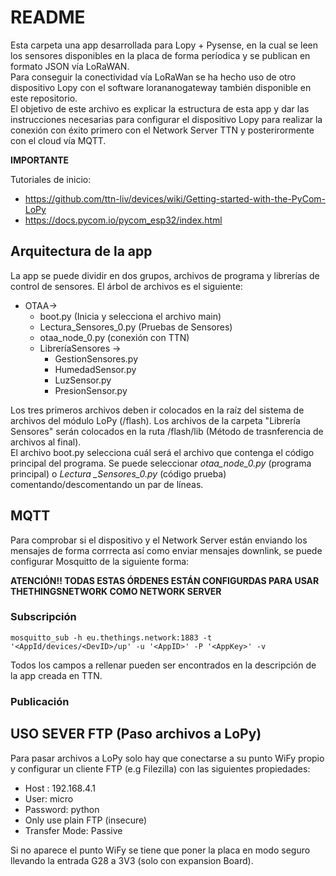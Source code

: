 README
================================================================================
Esta carpeta una app desarrollada para Lopy + Pysense, en la cual se leen los
sensores disponibles en la placa de forma períodica y se publican en formato
JSON vía LoRaWAN.  
Para conseguir la conectividad vía LoRaWan se ha hecho uso de otro dispositivo
Lopy con el software lorananogateway también disponible en este repositorio.  
El objetivo de este archivo es explicar la estructura de esta app y dar las
instrucciones necesarias para configurar el dispositivo Lopy para realizar la
conexión con éxito primero con el Network Server TTN y posterirormente con el
cloud vía MQTT.

__IMPORTANTE__

Tutoriales de inicio:
* https://github.com/ttn-liv/devices/wiki/Getting-started-with-the-PyCom-LoPy
* https://docs.pycom.io/pycom_esp32/index.html


Arquitectura de la app
--------------------------------------------------------------------------------
La app se puede dividir en dos grupos, archivos de programa y librerías de control
de sensores. El árbol de archivos es el siguiente:  
* OTAA->  
    * boot.py (Inicia y selecciona el archivo main)  
    * Lectura_Sensores_0.py (Pruebas de Sensores)  
    * otaa_node_0.py (conexión con TTN)  
    * LibreríaSensores ->
      * GestionSensores.py
      * HumedadSensor.py
      * LuzSensor.py
      * PresionSensor.py

Los tres primeros archivos deben ir colocados en la raíz del sistema de archivos
del módulo LoPy (/flash). Los archivos de la carpeta "Librería Sensores" serán colocados
en la ruta /flash/lib (Método de trasnferencia de archivos al final).  
El archivo boot.py selecciona cuál será el archivo que contenga el código principal
del programa. Se puede seleccionar _otaa\_node\_0.py_ (programa principal) o _Lectura
\_Sensores\_0.py_ (código prueba) comentando/descomentando un par de líneas.  

MQTT
--------------------------------------------------------------------------------
Para comprobar si el dispositivo y el Network Server están enviando los mensajes
 de forma corrrecta así como enviar mensajes downlink, se puede configurar Mosquitto
de la siguiente forma:

__ATENCIÓN!! TODAS ESTAS ÓRDENES ESTÁN CONFIGURDAS PARA USAR THETHINGSNETWORK COMO
NETWORK SERVER__

### Subscripción
```
mosquitto_sub -h eu.thethings.network:1883 -t '<AppId/devices/<DevID>/up' -u '<AppID>' -P '<AppKey>' -v
```
Todos los campos a rellenar pueden ser encontrados en la descripción de la app
creada en TTN.

### Publicación


USO SEVER FTP (Paso archivos a LoPy)
--------------------------------------------------------------------------------
Para pasar archivos a LoPy solo hay que conectarse a su punto WiFy propio y configurar
un cliente FTP (e.g Filezilla) con las siguientes propiedades:  
* Host : 192.168.4.1
* User: micro
* Password: python
* Only use plain FTP (insecure)
* Transfer Mode: Passive

Si no aparece el punto WiFy se tiene que poner la placa en modo seguro llevando
la entrada G28 a 3V3 (solo con expansion Board).
